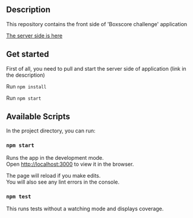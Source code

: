 ## Description

This repository contains the front side of 'Boxscore challenge' application

[The server side is here](https://github.com/konstantin-921/boxscore_challenge_server)

## Get started

First of all, you need to pull and start the server side of application (link in the description)

Run `npm install`

Run `npm start`

## Available Scripts

In the project directory, you can run:

### `npm start`

Runs the app in the development mode.<br>
Open [http://localhost:3000](http://localhost:3000) to view it in the browser.

The page will reload if you make edits.<br>
You will also see any lint errors in the console.

### `npm test`

This runs tests without a watching mode and displays coverage.

